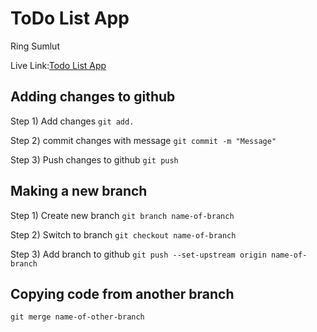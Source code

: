 # ToDo List App

Ring Sumlut

Live Link:[Todo List App](https://in-info-web4.informatics.iupui.edu/~rsjat/n322/todo-list/)

## Adding changes to github

Step 1) Add changes
`git add.`

Step 2) commit changes with message
`git commit -m "Message"`

Step 3) Push changes to github
`git push`

## Making a new branch

Step 1) Create new branch
`git branch name-of-branch`

Step 2) Switch to branch
`git checkout name-of-branch`

Step 3) Add branch to github
`git push --set-upstream origin name-of-branch`

## Copying code from another branch

`git merge name-of-other-branch`
